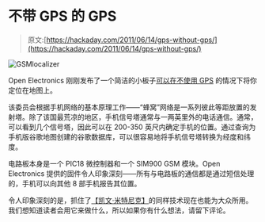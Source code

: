 # 不带 GPS 的 GPS

> 原文:[https://hackaday.com/2011/06/14/gps-without-gps/](https://hackaday.com/2011/06/14/gps-without-gps/)

![](../Images/95338c35ccc350220927d15a057f59d4.png "GSMlocalizer")

Open Electronics 刚刚发布了一个简洁的小板子[可以在不使用 GPS](http://www.open-electronics.org/mini-gsm-localizer-without-gps/) 的情况下将你定位在地图上。

该委员会根据手机网络的基本原理工作——“蜂窝”网络是一系列彼此等距放置的发射塔。除了该国最荒凉的地区，手机信号塔通常与一两英里外的电话通信。通常，可以看到几个信号塔，因此可以在 200-350 英尺内确定手机的位置。通过查询为手机版谷歌地图创建的谷歌数据库，可以很容易地将手机信号塔转换为经度和纬度。

电路板本身是一个 PIC18 微控制器和一个 SIM900 GSM 模块。Open Electronics 提供的固件令人印象深刻——所有与电路板的通信都是通过短信处理的，手机可以向其他 8 部手机报告其位置。

令人印象深刻的是，抓住了[【凯文·米特尼克】](http://massis.lcs.mit.edu/archives/security-fraud/kevin.mitnick.captured)的同样技术现在也能为大众所用。我们想知道读者会用它来做什么，所以如果你有什么想法，请留下评论。